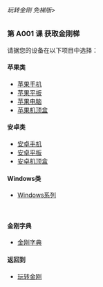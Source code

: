 ###### 玩转金刚 免梯版>


### 第 A001 课 获取金刚梯

请据您的设备在以下项目中选择：

#### 苹果类
- [苹果手机](https://github.com/a2zitpro/web/blob/master/LadderFree/GetLadder/Apple/iPhone/iPhone.md)
- [苹果平板](https://github.com/a2zitpro/web/blob/master/LadderFree/GetLadder/Apple/iPad/iPad.md)
- [苹果电脑](https://github.com/a2zitpro/web/blob/master/LadderFree/GetLadder/Apple/MacOS/MacOS.md)
- [苹果机顶盒](https://github.com/a2zitpro/web/blob/master/LadderFree/GetLadder/Apple/TVBox/TVBox.md)

#### 安卓类

- [安卓手机](https://github.com/a2zitpro/web/blob/master/LadderFree/GetLadder/Android/Phone/Phone.md)
- [安卓平板](https://github.com/a2zitpro/web/blob/master/LadderFree/GetLadder/Android/Pad/Pad.md)
- [安卓机顶盒](https://github.com/a2zitpro/web/blob/master/LadderFree/GetLadder/Android/TVBox/TVBox.md)


#### Windows类

- [Windows系列](https://github.com/a2zitpro/web/blob/master/LadderFree/GetLadder/Windows/Windows.md)

<br>


#### 金刚字典
- [金刚字典](https://github.com/a2zitpro/web/blob/master/LadderFree/kkDictionary/kkDictionary.md)


#### 返回到
- [玩转金刚](https://github.com/a2zitpro/web/blob/master/LadderFree/main.md)

